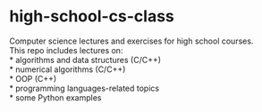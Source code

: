# high-school-cs-class

Computer science lectures and exercises for high school courses. \
This repo includes lectures on: \
    * algorithms and data structures (C/C++) \
    * numerical algorithms (C/C++) \
    * OOP (C++) \
    * programming languages-related topics \
    * some Python examples 

